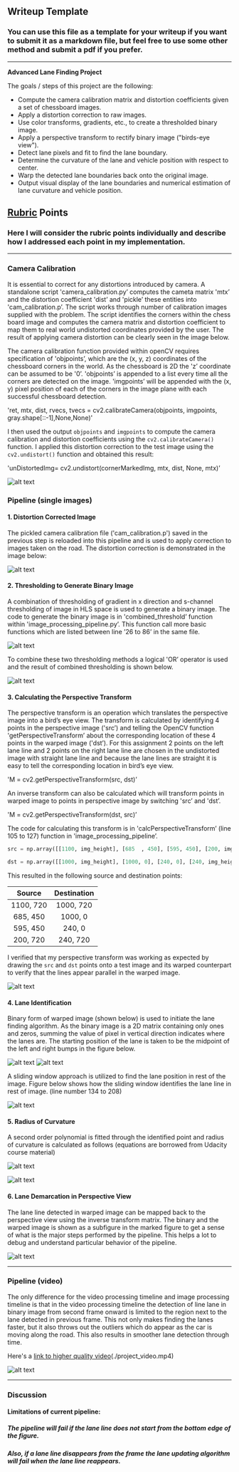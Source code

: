 ## Writeup Template

### You can use this file as a template for your writeup if you want to submit it as a markdown file, but feel free to use some other method and submit a pdf if you prefer.

---

**Advanced Lane Finding Project**

The goals / steps of this project are the following:

* Compute the camera calibration matrix and distortion coefficients given a set of chessboard images.
* Apply a distortion correction to raw images.
* Use color transforms, gradients, etc., to create a thresholded binary image.
* Apply a perspective transform to rectify binary image ("birds-eye view").
* Detect lane pixels and fit to find the lane boundary.
* Determine the curvature of the lane and vehicle position with respect to center.
* Warp the detected lane boundaries back onto the original image.
* Output visual display of the lane boundaries and numerical estimation of lane curvature and vehicle position.

[//]: # (Image References)

[image1]: ./img/undistort_chessboard.png "Undistorted"
[image2]: ./img/undistorted_image.png "Road Undistorted"
[image3]: ./img/various_thresholding.png "Binary Example"
[image4]: ./img/threshold_image.png "Binary combined"
[image5]: ./img/warped_image.png "Warped Image with Visual Fit"
[image6]: ./img/warped_binary.png "Warped Binary Image"
[image7]: ./img/lane_pixel_histogram.png "Histogram"
[image8]: ./img/window_search.png "Window Search"
[image9]: ./img/2nd_order_equation.png "Second order polynomial"
[image10]: ./img/2nd_order_equation_curvature.png "curvature"
[image11]: ./img/lane_marked_perspective_view.png "output of pipeline"

[image12]: ./output_videos/project_video.gif "Marked Video"

## [Rubric](https://review.udacity.com/#!/rubrics/571/view) Points

### Here I will consider the rubric points individually and describe how I addressed each point in my implementation.  

---

### Camera Calibration

It is essential to correct for any distortions introduced by camera. A standalone script 'camera_calibration.py’ computes the cameta matrix 'mtx’ and the distortion coefficient 'dist’ and 'pickle’ these entities into 'cam_calibration.p’. The script works through number of calibration images supplied with the problem. The script identifies the corners within the chess board image and computes the camera matrix and distortion coefficient to map them to real world undistorted coordinates provided by the user. The result of applying camera distortion can be clearly seen in the image below.

The camera calibration function provided within openCV requires specification of 'objpoints’, which are the (x, y, z) coordinates of the chessboard corners in the world. As the chessboard is 2D the 'z’ coordinate can be assumed to be '0’. 'objpoints’ is appended to a list every time all the corners are detected on the image. 'imgpoints’ will be appended with the (x, y) pixel position of each of the corners in the image plane with each successful chessboard detection.  

'ret, mtx, dist, rvecs, tvecs = cv2.calibrateCamera(objpoints, imgpoints, gray.shape[::-1],None,None)'

I then used the output `objpoints` and `imgpoints` to compute the camera calibration and distortion coefficients using the `cv2.calibrateCamera()` function.  I applied this distortion correction to the test image using the `cv2.undistort()` function and obtained this result: 

'unDistortedImg= cv2.undistort(cornerMarkedImg, mtx, dist, None, mtx)’

![alt text][image1]

### Pipeline (single images)

#### 1. Distortion Corrected Image

The pickled camera calibration file ('cam_calibration.p') saved in the previous step is reloaded into this pipeline and is used to apply correction to images taken on the road. The distortion correction is demonstrated in the image below:

![alt text][image2]

#### 2. Thresholding to Generate Binary Image

A combination of thresholding of gradient in x direction and s-channel thresholding of image in HLS space is used to generate a binary image. The code to generate the binary image is in 'combined_threshold’ function within 'image_processing_pipeline.py’. This function call more basic functions which are listed between line ’26 to 86’ in the same file.

![alt text][image3]

To combine these two thresholding methods a logical 'OR’ operator is used and the result of combined thresholding is shown below.

![alt text][image4]

#### 3. Calculating the Perspective Transform

The perspective transform is an operation which translates the perspective image into a bird’s eye view. The transform is calculated by identifying 4 points in the perspective image ('src’) and telling the OpenCV function 'getPerspectiveTransform’ about the corresponding location of these 4 points in the warped image ('dst’). For this assignment 2 points on the left lane line and 2 points on the right lane line are chosen in the undistorted image with straight lane line and because the lane lines are straight it is easy to tell the corresponding location in bird’s eye view. 

'M = cv2.getPerspectiveTransform(src, dst)’

An inverse transform can also be calculated which will transform points in warped image to points in perspective image by switching 'src’ and 'dst’.

'M = cv2.getPerspectiveTransform(dst, src)’

The code for calculating this transform is in 'calcPerspectiveTransform’ (line 105 to 127) function in 'image_processing_pipeline’.

```python
src = np.array([[1100, img_height], [685  , 450], [595, 450], [200, img_height]], dtype=np.float32)

dst = np.array([[1000, img_height], [1000, 0], [240, 0], [240, img_height]], dtype=np.float32)
```
This resulted in the following source and destination points:

| Source        | Destination   | 
|:-------------:|:-------------:| 
| 1100, 720      | 1000, 720        | 
| 685, 450      | 1000, 0      |
| 595, 450     | 240, 0      |
| 200, 720      | 240, 720        |

I verified that my perspective transform was working as expected by drawing the `src` and `dst` points onto a test image and its warped counterpart to verify that the lines appear parallel in the warped image.


![alt text][image5]

#### 4. Lane Identification

Binary form of warped image (shown below) is used to initiate the lane finding algorithm. As the binary image is a 2D matrix containing only ones and zeros, summing the value of pixel in vertical direction indicates where the lanes are. The starting position of the lane is taken to be the midpoint of the left and right bumps in the figure below.

![alt text][image6]
![alt text][image7]

A sliding window approach is utilized to find the lane position in rest of the image. Figure below shows how the sliding window identifies the lane line in rest of image. (line number 134 to 208)

![alt text][image8]

#### 5. Radius of Curvature

A second order polynomial is fitted through the identified point and radius of curvature is calculated as follows (equations are borrowed from Udacity course material)

![alt text][image9]

![alt text][image10]

#### 6. Lane Demarcation in Perspective View

The lane line detected in warped image can be mapped back to the perspective view using the inverse transform matrix. The binary and the warped image is shown as a subfigure in the marked figure to get a sense of what is the major steps performed by the pipeline. This helps a lot to debug and understand particular behavior of the pipeline.


![alt text][image11]

---

### Pipeline (video)

The only difference for the video processing timeline and image processing timeline is that in the video processing timeline the detection of line lane in binary image from second frame onward is limited to the region next to the lane detected in previous frame. This not only makes finding the lanes faster, but it also throws out the outliers which do appear as the car is moving along the road. This also results in smoother lane detection through time.

Here's a [link to higher quality video](https://youtu.be/WXUYMB9sTPs)(./project_video.mp4)

![alt text][image12]

---

### Discussion

#### Limitations of current pipeline:

##### The pipeline will fail if the lane line does not start from the bottom edge of the figure.

##### Also, if a lane line disappears from the frame the lane updating algorithm will fail when the lane line reappears.  

